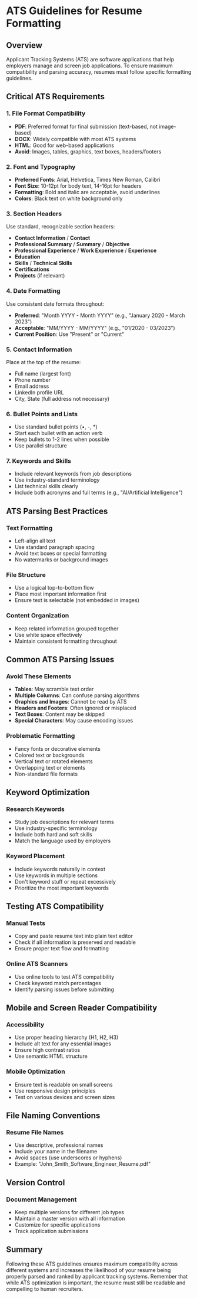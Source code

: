# ATS Guidelines for Resume Formatting

## Overview

Applicant Tracking Systems (ATS) are software applications that help employers manage and screen job applications. To ensure maximum compatibility and parsing accuracy, resumes must follow specific formatting guidelines.

## Critical ATS Requirements

### 1. File Format Compatibility

- **PDF**: Preferred format for final submission (text-based, not image-based)
- **DOCX**: Widely compatible with most ATS systems
- **HTML**: Good for web-based applications
- **Avoid**: Images, tables, graphics, text boxes, headers/footers

### 2. Font and Typography

- **Preferred Fonts**: Arial, Helvetica, Times New Roman, Calibri
- **Font Size**: 10-12pt for body text, 14-16pt for headers
- **Formatting**: Bold and italic are acceptable, avoid underlines
- **Colors**: Black text on white background only

### 3. Section Headers

Use standard, recognizable section headers:

- **Contact Information** / **Contact**
- **Professional Summary** / **Summary** / **Objective**
- **Professional Experience** / **Work Experience** / **Experience**
- **Education**
- **Skills** / **Technical Skills**
- **Certifications**
- **Projects** (if relevant)

### 4. Date Formatting

Use consistent date formats throughout:

- **Preferred**: "Month YYYY - Month YYYY" (e.g., "January 2020 - March 2023")
- **Acceptable**: "MM/YYYY - MM/YYYY" (e.g., "01/2020 - 03/2023")
- **Current Position**: Use "Present" or "Current"

### 5. Contact Information

Place at the top of the resume:

- Full name (largest font)
- Phone number
- Email address
- LinkedIn profile URL
- City, State (full address not necessary)

### 6. Bullet Points and Lists

- Use standard bullet points (•, -, \*)
- Start each bullet with an action verb
- Keep bullets to 1-2 lines when possible
- Use parallel structure

### 7. Keywords and Skills

- Include relevant keywords from job descriptions
- Use industry-standard terminology
- List technical skills clearly
- Include both acronyms and full terms (e.g., "AI/Artificial Intelligence")

## ATS Parsing Best Practices

### Text Formatting

- Left-align all text
- Use standard paragraph spacing
- Avoid text boxes or special formatting
- No watermarks or background images

### File Structure

- Use a logical top-to-bottom flow
- Place most important information first
- Ensure text is selectable (not embedded in images)

### Content Organization

- Keep related information grouped together
- Use white space effectively
- Maintain consistent formatting throughout

## Common ATS Parsing Issues

### Avoid These Elements

- **Tables**: May scramble text order
- **Multiple Columns**: Can confuse parsing algorithms
- **Graphics and Images**: Cannot be read by ATS
- **Headers and Footers**: Often ignored or misplaced
- **Text Boxes**: Content may be skipped
- **Special Characters**: May cause encoding issues

### Problematic Formatting

- Fancy fonts or decorative elements
- Colored text or backgrounds
- Vertical text or rotated elements
- Overlapping text or elements
- Non-standard file formats

## Keyword Optimization

### Research Keywords

- Study job descriptions for relevant terms
- Use industry-specific terminology
- Include both hard and soft skills
- Match the language used by employers

### Keyword Placement

- Include keywords naturally in context
- Use keywords in multiple sections
- Don't keyword stuff or repeat excessively
- Prioritize the most important keywords

## Testing ATS Compatibility

### Manual Tests

- Copy and paste resume text into plain text editor
- Check if all information is preserved and readable
- Ensure proper text flow and formatting

### Online ATS Scanners

- Use online tools to test ATS compatibility
- Check keyword match percentages
- Identify parsing issues before submitting

## Mobile and Screen Reader Compatibility

### Accessibility

- Use proper heading hierarchy (H1, H2, H3)
- Include alt text for any essential images
- Ensure high contrast ratios
- Use semantic HTML structure

### Mobile Optimization

- Ensure text is readable on small screens
- Use responsive design principles
- Test on various devices and screen sizes

## File Naming Conventions

### Resume File Names

- Use descriptive, professional names
- Include your name in the filename
- Avoid spaces (use underscores or hyphens)
- Example: "John_Smith_Software_Engineer_Resume.pdf"

## Version Control

### Document Management

- Keep multiple versions for different job types
- Maintain a master version with all information
- Customize for specific applications
- Track application submissions

## Summary

Following these ATS guidelines ensures maximum compatibility across different systems and increases the likelihood of your resume being properly parsed and ranked by applicant tracking systems. Remember that while ATS optimization is important, the resume must still be readable and compelling to human recruiters.
